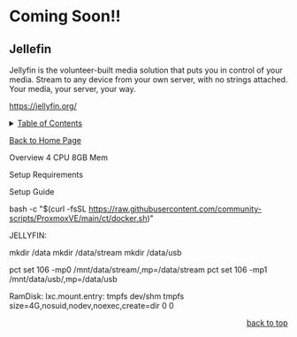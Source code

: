 # Coming Soon!!

<a id="readme_top"></a>
## Jellefin

Jellyfin is the volunteer-built media solution that puts you in control of your media. Stream to any device from your own server, with no strings attached. Your media, your server, your way.

https://jellyfin.org/

<details>
<summary><u>Table of Contents</u></summary>

+ <a href="#Jellyfin">Jellyfin</a>

</details> 

<a href="https://github.com/HomeStudiosDIY/HomeStudiosDIY/blob/main/README.md">Back to Home Page</a>







Overview
4 CPU
8GB Mem



Setup Requirements

Setup Guide



bash -c "$(curl -fsSL https://raw.githubusercontent.com/community-scripts/ProxmoxVE/main/ct/docker.sh)"


JELLYFIN:



mkdir /data
mkdir /data/stream
mkdir /data/usb

pct set 106 -mp0 /mnt/data/stream/,mp=/data/stream
pct set 106 -mp1 /mnt/data/usb/,mp=/data/usb

RamDisk:
lxc.mount.entry: tmpfs dev/shm tmpfs size=4G,nosuid,nodev,noexec,create=dir 0 0





<p align="right"><a href="#readme_top">back to top</a></p>